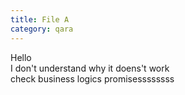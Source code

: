 ```yaml
---
title: File A
category: qara
---
```

Hello  
I don't understand why it doens't work  
check business logics promisessssssss  
